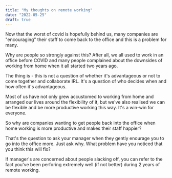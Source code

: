 ```yaml
---
title: "My thoughts on remote working"
date: "2022-05-25"
draft: true
---
```


Now that the worst of covid is hopefully behind us, many companies are "encouraging"
their staff to come back to the office and this is a problem for many.

Why are people so strongly against this? After all, we all used to work in an office before
COVID and many people complained about the downsides of working from home when it all started
two years ago.

The thing is - this is not a question of whether it's advantageous or not to come together and
collaborate IRL. It's a question of who decides when and how often it's advantageous.

Most of us have not only grew accustomed to working from home and arranged our lives around
the flexibility of it, but we've also realised we can be flexible and be more productive working
this way. It's a win-win for everyone.

So why are companies wanting to get people back into the office when home working is more productive and
makes their staff happier?

That's the question to ask your manager when they gently enourage you to go into the office more. Just ask
why. What problem have you noticed that you think this will fix?

If manager's are concerned about people slacking off, you can refer to the fact you've been perforing extremely
well (if not better) during 2 years of remote working.
